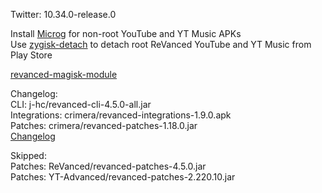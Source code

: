 Twitter: 10.34.0-release.0  

Install [Microg](https://github.com/ReVanced/GmsCore/releases) for non-root YouTube and YT Music APKs  
Use [zygisk-detach](https://github.com/j-hc/zygisk-detach) to detach root ReVanced YouTube and YT Music from Play Store  

[revanced-magisk-module](https://github.com/j-hc/revanced-magisk-module)  

Changelog:  
CLI: j-hc/revanced-cli-4.5.0-all.jar  
Integrations: crimera/revanced-integrations-1.9.0.apk  
Patches: crimera/revanced-patches-1.18.0.jar  
[Changelog](https://github.com/crimera/piko/releases/tag/v1.18.0)  

Skipped:  
Patches: ReVanced/revanced-patches-4.5.0.jar  
Patches: YT-Advanced/revanced-patches-2.220.10.jar    
